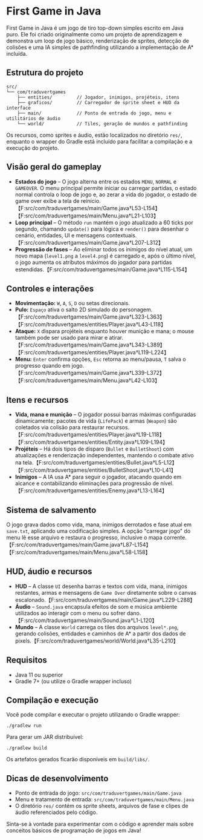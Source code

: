 # First Game in Java

First Game in Java é um jogo de tiro top-down simples escrito em Java puro. Ele foi criado originalmente como um projeto de aprendizagem e demonstra um loop de jogo básico, renderização de sprites, detecção de colisões e uma IA simples de pathfinding utilizando a implementação de A* incluída.

## Estrutura do projeto

```
src/
└── com/traduvertgames
    ├── entities/         // Jogador, inimigos, projéteis, itens
    ├── graficos/         // Carregador de sprite sheet e HUD da interface
    ├── main/             // Ponto de entrada do jogo, menu e utilitários de áudio
    └── world/            // Tiles, geração de mundos e pathfinding
```

Os recursos, como sprites e áudio, estão localizados no diretório `res/`, enquanto o wrapper do Gradle está incluído para facilitar a compilação e a execução do projeto.

## Visão geral do gameplay

- **Estados do jogo** – O jogo alterna entre os estados `MENU`, `NORMAL` e `GAMEOVER`. O menu principal permite iniciar ou carregar partidas, o estado normal controla o loop de jogo e, ao zerar a vida do jogador, o estado de game over exibe a tela de reinício.【F:src/com/traduvertgames/main/Game.java†L53-L154】【F:src/com/traduvertgames/main/Menu.java†L21-L103】
- **Loop principal** – O método `run` mantém o jogo atualizado a 60 ticks por segundo, chamando `update()` para lógica e `render()` para desenhar o cenário, entidades, UI e mensagens contextuais.【F:src/com/traduvertgames/main/Game.java†L207-L312】
- **Progressão de fases** – Ao eliminar todos os inimigos do nível atual, um novo mapa (`level1.png` a `level4.png`) é carregado e, após o último nível, o jogo aumenta os atributos máximos do jogador para partidas estendidas.【F:src/com/traduvertgames/main/Game.java†L115-L154】

## Controles e interações

- **Movimentação:** `W`, `A`, `S`, `D` ou setas direcionais.
- **Pulo:** `Espaço` ativa o salto 2D simulado do personagem.【F:src/com/traduvertgames/main/Game.java†L323-L363】【F:src/com/traduvertgames/entities/Player.java†L43-L118】
- **Ataque:** `X` dispara projéteis enquanto houver munição e mana; o mouse também pode ser usado para mirar e atirar.【F:src/com/traduvertgames/main/Game.java†L343-L389】【F:src/com/traduvertgames/entities/Player.java†L119-L224】
- **Menu:** `Enter` confirma opções, `Esc` retorna ao menu/pausa, `T` salva o progresso quando em jogo.【F:src/com/traduvertgames/main/Game.java†L339-L372】【F:src/com/traduvertgames/main/Menu.java†L42-L103】

## Itens e recursos

- **Vida, mana e munição** – O jogador possui barras máximas configuradas dinamicamente; pacotes de vida (`LifePack`) e armas (`Weapon`) são coletados via colisão para restaurar recursos.【F:src/com/traduvertgames/entities/Player.java†L19-L118】【F:src/com/traduvertgames/entities/Entity.java†L109-L194】
- **Projéteis** – Há dois tipos de disparo (`Bullet` e `BulletShoot`) com atualizações e renderização independentes, mantendo o combate ativo na tela.【F:src/com/traduvertgames/entities/Bullet.java†L5-L12】【F:src/com/traduvertgames/entities/BulletShoot.java†L10-L41】
- **Inimigos** – A IA usa A* para seguir o jogador, atacando quando em alcance e contabilizando eliminações para progressão de nível.【F:src/com/traduvertgames/entities/Enemy.java†L13-L164】

## Sistema de salvamento

O jogo grava dados como vida, mana, inimigos derrotados e fase atual em `save.txt`, aplicando uma codificação simples. A opção "carregar jogo" do menu lê esse arquivo e restaura o progresso, inclusive o mapa corrente.【F:src/com/traduvertgames/main/Game.java†L87-L154】【F:src/com/traduvertgames/main/Menu.java†L58-L158】

## HUD, áudio e recursos

- **HUD** – A classe `UI` desenha barras e textos com vida, mana, inimigos restantes, armas e mensagens de `Game Over` diretamente sobre o canvas escalonado.【F:src/com/traduvertgames/main/Game.java†L229-L288】
- **Áudio** – `Sound.java` encapsula efeitos de som e música ambiente utilizados ao interagir com o menu ou sofrer dano.【F:src/com/traduvertgames/main/Sound.java†L1-L120】
- **Mundo** – A classe `World` carrega os tiles dos arquivos `level*.png`, gerando colisões, entidades e caminhos de A* a partir dos dados de pixels.【F:src/com/traduvertgames/world/World.java†L35-L210】

## Requisitos

- Java 11 ou superior
- Gradle 7+ (ou utilize o Gradle wrapper incluso)

## Compilação e execução

Você pode compilar e executar o projeto utilizando o Gradle wrapper:

```
./gradlew run
```

Para gerar um JAR distribuível:

```
./gradlew build
```

Os artefatos gerados ficarão disponíveis em `build/libs/`.

## Dicas de desenvolvimento

- Ponto de entrada do jogo: `src/com/traduvertgames/main/Game.java`
- Menu e tratamento de entrada: `src/com/traduvertgames/main/Menu.java`
- O diretório `res/` contém os sprite sheets, arquivos de fase e clipes de áudio referenciados pelo código.

Sinta-se à vontade para experimentar com o código e aprender mais sobre conceitos básicos de programação de jogos em Java!
